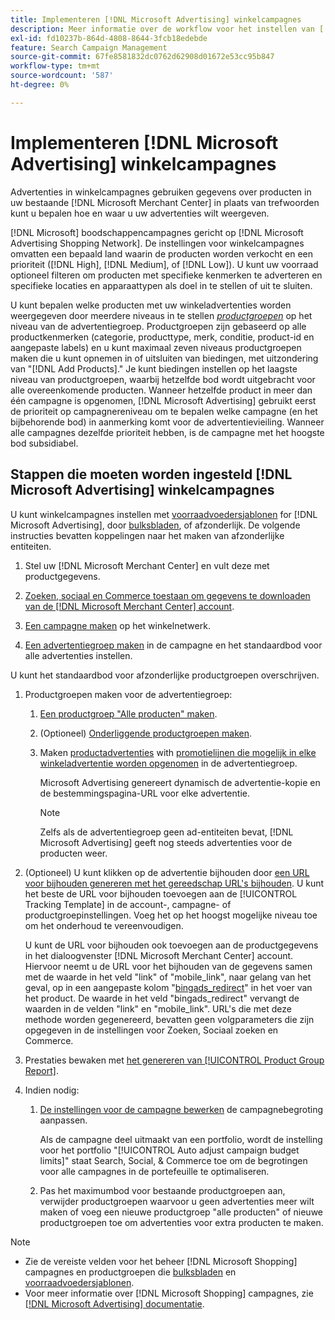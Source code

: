 ```yaml
---
title: Implementeren [!DNL Microsoft Advertising] winkelcampagnes
description: Meer informatie over de workflow voor het instellen van [!DNL Microsoft Advertising] winkelcampagnes.
exl-id: fd10237b-864d-4808-8644-3fcb18edebde
feature: Search Campaign Management
source-git-commit: 67fe8581832dc0762d62908d01672e53cc95b847
workflow-type: tm+mt
source-wordcount: '587'
ht-degree: 0%

---
```


# Implementeren [!DNL Microsoft Advertising] winkelcampagnes

Advertenties in winkelcampagnes gebruiken gegevens over producten in uw bestaande [!DNL Microsoft Merchant Center] in plaats van trefwoorden kunt u bepalen hoe en waar u uw advertenties wilt weergeven.

[!DNL Microsoft] boodschappencampagnes gericht op [!DNL Microsoft Advertising Shopping Network]. De instellingen voor winkelcampagnes omvatten een bepaald land waarin de producten worden verkocht en een prioriteit ([!DNL High], [!DNL Medium], of [!DNL Low]). U kunt uw voorraad optioneel filteren om producten met specifieke kenmerken te adverteren en specifieke locaties en apparaattypen als doel in te stellen of uit te sluiten.

U kunt bepalen welke producten met uw winkeladvertenties worden weergegeven door meerdere niveaus in te stellen *[productgroepen](/help/search-social-commerce/campaign-management/campaigns/product-group-about.md)* op het niveau van de advertentiegroep. Productgroepen zijn gebaseerd op alle productkenmerken (categorie, producttype, merk, conditie, product-id en aangepaste labels) en u kunt maximaal zeven niveaus productgroepen maken die u kunt opnemen in of uitsluiten van biedingen, met uitzondering van &quot;[!DNL Add Products].&quot; Je kunt biedingen instellen op het laagste niveau van productgroepen, waarbij hetzelfde bod wordt uitgebracht voor alle overeenkomende producten. Wanneer hetzelfde product in meer dan één campagne is opgenomen, [!DNL Microsoft Advertising] gebruikt eerst de prioriteit op campagnereniveau om te bepalen welke campagne (en het bijbehorende bod) in aanmerking komt voor de advertentievieiling. Wanneer alle campagnes dezelfde prioriteit hebben, is de campagne met het hoogste bod subsidiabel.

## Stappen die moeten worden ingesteld [!DNL Microsoft Advertising] winkelcampagnes

U kunt winkelcampagnes instellen met [voorraadvoedersjablonen](/help/search-social-commerce/campaign-management/inventory-feeds/inventory-feeds-about.md) for [!DNL Microsoft Advertising], door [bulksbladen](/help/search-social-commerce/campaign-management/bulksheets/bulksheet-about.md), of afzonderlijk. De volgende instructies bevatten koppelingen naar het maken van afzonderlijke entiteiten.

1. Stel uw [!DNL Microsoft Merchant Center] en vult deze met productgegevens.

1. [Zoeken, sociaal en Commerce toestaan om gegevens te downloaden van de [!DNL Microsoft Merchant Center] account](/help/search-social-commerce/campaign-management/accounts/merchant-account-manage.md).

1. [Een campagne maken](/help/search-social-commerce/campaign-management/campaigns/campaign-manage.md) op het winkelnetwerk.

1. [Een advertentiegroep maken](/help/search-social-commerce/campaign-management/campaigns/ad-group-manage.md) in de campagne en het standaardbod voor alle advertenties instellen.

U kunt het standaardbod voor afzonderlijke productgroepen overschrijven.

1. Productgroepen maken voor de advertentiegroep:

   1. [Een productgroep &quot;Alle producten&quot; maken](/help/search-social-commerce/campaign-management/campaigns/product-group-manage.md).

   1. (Optioneel) [Onderliggende productgroepen maken](/help/search-social-commerce/campaign-management/campaigns/product-group-manage.md).

   1. Maken [productadvertenties](/help/search-social-commerce/campaign-management/campaigns/ad-manage.md) with [promotielijnen die mogelijk in elke winkeladvertentie worden opgenomen](/help/search-social-commerce/campaign-management/campaigns/product-group-settings-microsoft.md) in de advertentiegroep.

      Microsoft Advertising genereert dynamisch de advertentie-kopie en de bestemmingspagina-URL voor elke advertentie.

      >[!NOTE]
      >
      >Zelfs als de advertentiegroep geen ad-entiteiten bevat, [!DNL Microsoft Advertising] geeft nog steeds advertenties voor de producten weer.

1. (Optioneel) U kunt klikken op de advertentie bijhouden door [een URL voor bijhouden genereren met het gereedschap URL&#39;s bijhouden](/help/search-social-commerce/tools/click-tracking-url-generate.md). U kunt het beste de URL voor bijhouden toevoegen aan de [!UICONTROL Tracking Template] in de account-, campagne- of productgroepinstellingen. Voeg het op het hoogst mogelijke niveau toe om het onderhoud te vereenvoudigen.

   U kunt de URL voor bijhouden ook toevoegen aan de productgegevens in het dialoogvenster [!DNL Microsoft Merchant Center] account. Hiervoor neemt u de URL voor het bijhouden van de gegevens samen met de waarde in het veld &quot;link&quot; of &quot;mobile_link&quot;, naar gelang van het geval, op in een aangepaste kolom &quot;[bingads_redirect](https://help.ads.microsoft.com/#apex/3/en/51084)&quot; in het voer van het product. De waarde in het veld &quot;bingads_redirect&quot; vervangt de waarden in de velden &quot;link&quot; en &quot;mobile_link&quot;. URL&#39;s die met deze methode worden gegenereerd, bevatten geen volgparameters die zijn opgegeven in de instellingen voor Zoeken, Sociaal zoeken en Commerce.

1. Prestaties bewaken met [het genereren van [!UICONTROL Product Group Report]](/help/search-social-commerce/reports/management/basic-advanced/basic-advanced-report-generate.md).

1. Indien nodig:

   1. [De instellingen voor de campagne bewerken](/help/search-social-commerce/campaign-management/campaigns/campaign-manage.md) de campagnebegroting aanpassen.

      Als de campagne deel uitmaakt van een portfolio, wordt de instelling voor het portfolio &quot;[!UICONTROL Auto adjust campaign budget limits]&quot; staat Search, Social, &amp; Commerce toe om de begrotingen voor alle campagnes in de portefeuille te optimaliseren.

   1. Pas het maximumbod voor bestaande productgroepen aan, verwijder productgroepen waarvoor u geen advertenties meer wilt maken of voeg een nieuwe productgroep &quot;alle producten&quot; of nieuwe productgroepen toe om advertenties voor extra producten te maken.

>[!NOTE]
>
>* Zie de vereiste velden voor het beheer [!DNL Microsoft Shopping] campagnes en productgroepen die [bulksbladen](/help/search-social-commerce/campaign-management/bulksheets/bulksheet-data-formats/bulksheet-data-microsoft.md) en [voorraadvoedersjablonen](/help/search-social-commerce/campaign-management/inventory-feeds/ad-templates/template-microsoft-shopping.md).
>* Voor meer informatie over [!DNL Microsoft Shopping] campagnes, zie [[!DNL Microsoft Advertising] documentatie](https://help.ads.microsoft.com/#apex/3/en/50903).
